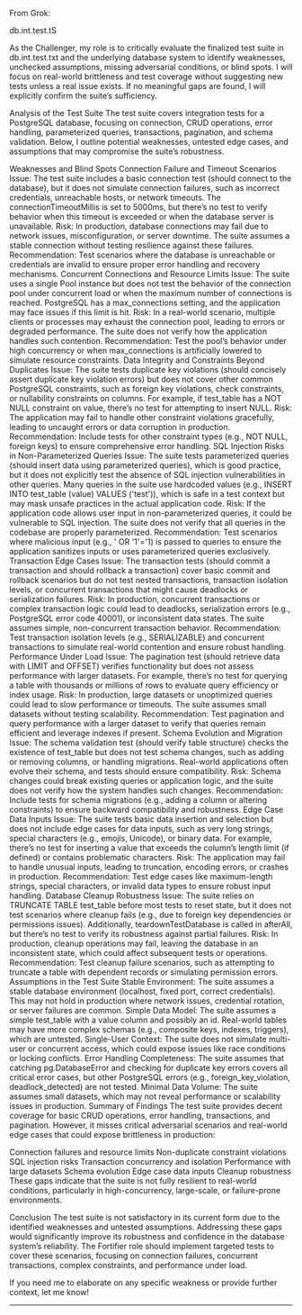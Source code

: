 From Grok:

db.int.test.tS


As the Challenger, my role is to critically evaluate the finalized test suite in db.int.test.txt and the underlying database system to identify weaknesses, unchecked assumptions, missing adversarial conditions, or blind spots. I will focus on real-world brittleness and test coverage without suggesting new tests unless a real issue exists. If no meaningful gaps are found, I will explicitly confirm the suite’s sufficiency.

Analysis of the Test Suite
The test suite covers integration tests for a PostgreSQL database, focusing on connection, CRUD operations, error handling, parameterized queries, transactions, pagination, and schema validation. Below, I outline potential weaknesses, untested edge cases, and assumptions that may compromise the suite’s robustness.

Weaknesses and Blind Spots
Connection Failure and Timeout Scenarios
Issue: The test suite includes a basic connection test (should connect to the database), but it does not simulate connection failures, such as incorrect credentials, unreachable hosts, or network timeouts. The connectionTimeoutMillis is set to 5000ms, but there’s no test to verify behavior when this timeout is exceeded or when the database server is unavailable.
Risk: In production, database connections may fail due to network issues, misconfiguration, or server downtime. The suite assumes a stable connection without testing resilience against these failures.
Recommendation: Test scenarios where the database is unreachable or credentials are invalid to ensure proper error handling and recovery mechanisms.
Concurrent Connections and Resource Limits
Issue: The suite uses a single Pool instance but does not test the behavior of the connection pool under concurrent load or when the maximum number of connections is reached. PostgreSQL has a max_connections setting, and the application may face issues if this limit is hit.
Risk: In a real-world scenario, multiple clients or processes may exhaust the connection pool, leading to errors or degraded performance. The suite does not verify how the application handles such contention.
Recommendation: Test the pool’s behavior under high concurrency or when max_connections is artificially lowered to simulate resource constraints.
Data Integrity and Constraints Beyond Duplicates
Issue: The suite tests duplicate key violations (should concisely assert duplicate key violation errors) but does not cover other common PostgreSQL constraints, such as foreign key violations, check constraints, or nullability constraints on columns. For example, if test_table has a NOT NULL constraint on value, there’s no test for attempting to insert NULL.
Risk: The application may fail to handle other constraint violations gracefully, leading to uncaught errors or data corruption in production.
Recommendation: Include tests for other constraint types (e.g., NOT NULL, foreign keys) to ensure comprehensive error handling.
SQL Injection Risks in Non-Parameterized Queries
Issue: The suite tests parameterized queries (should insert data using parameterized queries), which is good practice, but it does not explicitly test the absence of SQL injection vulnerabilities in other queries. Many queries in the suite use hardcoded values (e.g., INSERT INTO test_table (value) VALUES ('test')), which is safe in a test context but may mask unsafe practices in the actual application code.
Risk: If the application code allows user input in non-parameterized queries, it could be vulnerable to SQL injection. The suite does not verify that all queries in the codebase are properly parameterized.
Recommendation: Test scenarios where malicious input (e.g., ' OR '1'='1) is passed to queries to ensure the application sanitizes inputs or uses parameterized queries exclusively.
Transaction Edge Cases
Issue: The transaction tests (should commit a transaction and should rollback a transaction) cover basic commit and rollback scenarios but do not test nested transactions, transaction isolation levels, or concurrent transactions that might cause deadlocks or serialization failures.
Risk: In production, concurrent transactions or complex transaction logic could lead to deadlocks, serialization errors (e.g., PostgreSQL error code 40001), or inconsistent data states. The suite assumes simple, non-concurrent transaction behavior.
Recommendation: Test transaction isolation levels (e.g., SERIALIZABLE) and concurrent transactions to simulate real-world contention and ensure robust handling.
Performance Under Load
Issue: The pagination test (should retrieve data with LIMIT and OFFSET) verifies functionality but does not assess performance with larger datasets. For example, there’s no test for querying a table with thousands or millions of rows to evaluate query efficiency or index usage.
Risk: In production, large datasets or unoptimized queries could lead to slow performance or timeouts. The suite assumes small datasets without testing scalability.
Recommendation: Test pagination and query performance with a larger dataset to verify that queries remain efficient and leverage indexes if present.
Schema Evolution and Migration
Issue: The schema validation test (should verify table structure) checks the existence of test_table but does not test schema changes, such as adding or removing columns, or handling migrations. Real-world applications often evolve their schema, and tests should ensure compatibility.
Risk: Schema changes could break existing queries or application logic, and the suite does not verify how the system handles such changes.
Recommendation: Include tests for schema migrations (e.g., adding a column or altering constraints) to ensure backward compatibility and robustness.
Edge Case Data Inputs
Issue: The suite tests basic data insertion and selection but does not include edge cases for data inputs, such as very long strings, special characters (e.g., emojis, Unicode), or binary data. For example, there’s no test for inserting a value that exceeds the column’s length limit (if defined) or contains problematic characters.
Risk: The application may fail to handle unusual inputs, leading to truncation, encoding errors, or crashes in production.
Recommendation: Test edge cases like maximum-length strings, special characters, or invalid data types to ensure robust input handling.
Database Cleanup Robustness
Issue: The suite relies on TRUNCATE TABLE test_table before most tests to reset state, but it does not test scenarios where cleanup fails (e.g., due to foreign key dependencies or permissions issues). Additionally, teardownTestDatabase is called in afterAll, but there’s no test to verify its robustness against partial failures.
Risk: In production, cleanup operations may fail, leaving the database in an inconsistent state, which could affect subsequent tests or operations.
Recommendation: Test cleanup failure scenarios, such as attempting to truncate a table with dependent records or simulating permission errors.
Assumptions in the Test Suite
Stable Environment: The suite assumes a stable database environment (localhost, fixed port, correct credentials). This may not hold in production where network issues, credential rotation, or server failures are common.
Simple Data Model: The suite assumes a simple test_table with a value column and possibly an id. Real-world tables may have more complex schemas (e.g., composite keys, indexes, triggers), which are untested.
Single-User Context: The suite does not simulate multi-user or concurrent access, which could expose issues like race conditions or locking conflicts.
Error Handling Completeness: The suite assumes that catching pg.DatabaseError and checking for duplicate key errors covers all critical error cases, but other PostgreSQL errors (e.g., foreign_key_violation, deadlock_detected) are not tested.
Minimal Data Volume: The suite assumes small datasets, which may not reveal performance or scalability issues in production.
Summary of Findings
The test suite provides decent coverage for basic CRUD operations, error handling, transactions, and pagination. However, it misses critical adversarial scenarios and real-world edge cases that could expose brittleness in production:

Connection failures and resource limits
Non-duplicate constraint violations
SQL injection risks
Transaction concurrency and isolation
Performance with large datasets
Schema evolution
Edge case data inputs
Cleanup robustness
These gaps indicate that the suite is not fully resilient to real-world conditions, particularly in high-concurrency, large-scale, or failure-prone environments.

Conclusion
The test suite is not satisfactory in its current form due to the identified weaknesses and untested assumptions. Addressing these gaps would significantly improve its robustness and confidence in the database system’s reliability. The Fortifier role should implement targeted tests to cover these scenarios, focusing on connection failures, concurrent transactions, complex constraints, and performance under load.

If you need me to elaborate on any specific weakness or provide further context, let me know!

-----------------------------------------